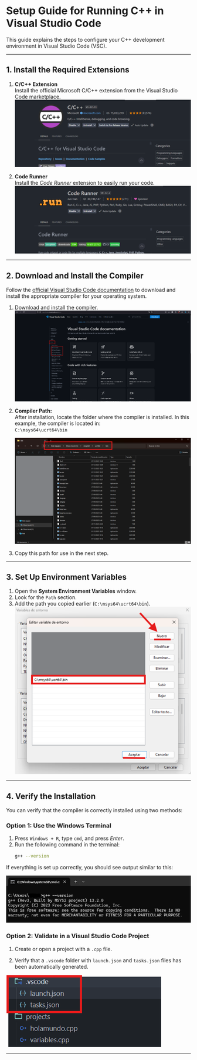 # **Setup Guide for Running C++ in Visual Studio Code**

This guide explains the steps to configure your C++ development environment in Visual Studio Code (VSC).

---

## **1. Install the Required Extensions**

1. **C/C++ Extension**  
   Install the official Microsoft C/C++ extension from the Visual Studio Code marketplace.  
   ![C/C++ Extension](images/image.png)

2. **Code Runner**  
   Install the *Code Runner* extension to easily run your code.  
   ![Code Runner Extension](images/image-1.png)

---

## **2. Download and Install the Compiler**

Follow the [official Visual Studio Code documentation](https://code.visualstudio.com/docs) to download and install the appropriate compiler for your operating system.

1. Download and install the compiler.  
   ![Compiler Guide](images/image-2.png)

2. **Compiler Path:**  
   After installation, locate the folder where the compiler is installed. In this example, the compiler is located in:  
   `C:\msys64\ucrt64\bin`

   ![Path Copy](images/image-3.png)

3. Copy this path for use in the next step.

---

## **3. Set Up Environment Variables**

1. Open the **System Environment Variables** window.
2. Look for the `Path` section.
3. Add the path you copied earlier (`C:\msys64\ucrt64\bin`).  
   ![Path Configuration](images/image-4.png)

---

## **4. Verify the Installation**

You can verify that the compiler is correctly installed using two methods:

### **Option 1: Use the Windows Terminal**
1. Press `Windows + R`, type `cmd`, and press *Enter*.
2. Run the following command in the terminal:
   ```bash
   g++ --version
   ```
If everything is set up correctly, you should see output similar to this:

![CMD Verification](images/image-5.png)

### **Option 2: Validate in a Visual Studio Code Project**

1. Create or open a project with a `.cpp` file.

2. Verify that a `.vscode` folder with `launch.json` and `tasks.json` files has been automatically generated.

![VSC Verification](images/image-6.png)

---
